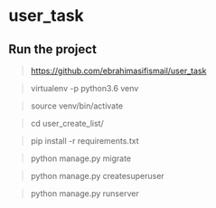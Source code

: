 # user_task

## Run the project

> https://github.com/ebrahimasifismail/user_task

> virtualenv -p python3.6 venv

> source venv/bin/activate

> cd user_create_list/

> pip install -r requirements.txt

> python manage.py migrate

> python manage.py createsuperuser

> python manage.py runserver



